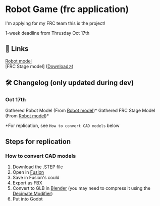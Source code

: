 # Robot Game (frc application)
I'm applying for my FRC team this is the project!

1-week deadline from Thrusday Oct 17th

## 🔗 Links 
[Robot model](https://grabcad.com/library/frc-2881-2024-off-season-robot-1) <br>
[FRC Stage model] ([Download↗](https://firstfrc.blob.core.windows.net/frc2024/FieldAssets/CRESCENDO2024Field-STEP.zip))

## 🛠️ Changelog (only updated during dev)

### Oct 17th
Gathered Robot Model (From [Robot model](https://grabcad.com/library/frc-2881-2024-off-season-robot-1))* 
Gathered FRC Stage Model (From [Robot model](https://grabcad.com/library/frc-2881-2024-off-season-robot-1))* 

*For replication, see `How to convert CAD models` below

## Steps for replication
### How to convert CAD models
1. Download the .STEP file
2. Open in [Fusion](https://www.autodesk.com/products/fusion-360/overview)
3. Save in Fusion's could
4. Export as FBX
5. Convert to GLB in [Blender](https://www.blender.org/) (you may need to compress it using the [Decimate Modifier](https://docs.blender.org/manual/en/latest/modeling/modifiers/generate/decimate.html))
6. Put into Godot
